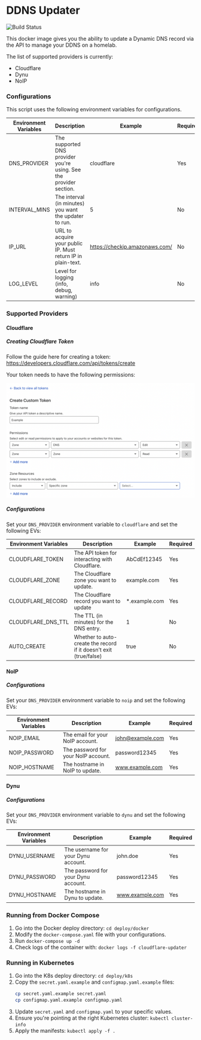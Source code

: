 # DDNS Updater

![Build Status](https://github.com/atoy3731/ddns-updater/actions/workflows/docker-publish.yaml/badge.svg)

This docker image gives you the ability to update a Dynamic DNS record via the API to manage your DDNS on a homelab.

The list of supported providers is currently:

* Cloudflare
* Dynu
* NoIP

### Configurations

This script uses the following environment variables for configurations.

| Environment Variables | Description | Example | Required |
|-----------------------|-------------|---------|----------|
| DNS_PROVIDER | The supported DNS provider you're using. See the provider section. | cloudflare | Yes |
| INTERVAL_MINS | The interval (in minutes) you want the updater to run. | 5 | No |
| IP_URL | URL to acquire your public IP. Must return IP in plain-text. | https://checkip.amazonaws.com/ | No |
| LOG_LEVEL | Level for logging (info, debug, warning) | info | No |

### Supported Providers

#### Cloudflare

##### Creating Cloudflare Token

Follow the guide here for creating a token: https://developers.cloudflare.com/api/tokens/create

Your token needs to have the following permissions:

![Cloudflare Example](imgs/cf-example.png)

##### Configurations

Set your `DNS_PROVIDER` environment variable to `cloudflare` and set the following EVs:

| Environment Variables | Description | Example | Required |
|-----------------------|-------------|---------|----------|
| CLOUDFLARE_TOKEN      | The API token for interacting with Cloudflare. | AbCdEf12345 | Yes |
| CLOUDFLARE_ZONE      | The Cloudflare zone you want to update. | example.com | Yes |
| CLOUDFLARE_RECORD      | The Cloudflare record you want to update | *.example.com | Yes |
| CLOUDFLARE_DNS_TTL | The TTL (in minutes) for the DNS entry. | 1 | No |
| AUTO_CREATE | Whether to auto-create the record if it doesn't exit (true/false) | true | No |

#### NoIP

##### Configurations

Set your `DNS_PROVIDER` environment variable to `noip` and set the following EVs:

| Environment Variables | Description | Example | Required |
|-----------------------|-------------|---------|----------|
| NOIP_EMAIL      | The email for your NoIP account. | john@example.com | Yes |
| NOIP_PASSWORD      | The password for your NoIP account. | password12345 | Yes |
| NOIP_HOSTNAME      | The hostname in NoIP to update. | www.example.com | Yes |

#### Dynu

##### Configurations

Set your `DNS_PROVIDER` environment variable to `dynu` and set the following EVs:

| Environment Variables | Description | Example | Required |
|-----------------------|-------------|---------|----------|
| DYNU_USERNAME      | The username for your Dynu account. | john.doe | Yes |
| DYNU_PASSWORD      | The password for your Dynu account. | password12345 | Yes |
| DYNU_HOSTNAME      | The hostname in Dynu to update. | www.example.com | Yes |

### Running from Docker Compose

1. Go into the Docker deploy directory: `cd deploy/docker`
2. Modify the `docker-compose.yaml` file with your configurations.
3. Run `docker-compose up -d`
4. Check logs of the container with: `docker logs -f cloudflare-updater`

### Running in Kubernetes

1. Go into the K8s deploy directory: `cd deploy/k8s`
2. Copy the `secret.yaml.example` and `configmap.yaml.example` files:
    ```bash
    cp secret.yaml.example secret.yaml
    cp configmap.yaml.example configmap.yaml
    ```
3. Update `secret.yaml` and `configmap.yaml` to your specific values.
4. Ensure you're pointing at the right Kubernetes cluster: `kubectl cluster-info`
5. Apply the manifests: `kubectl apply -f .`
